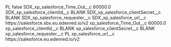 <?xml version="1.0" encoding="UTF-8"?>
<CustomMetadata xmlns="http://soap.sforce.com/2006/04/metadata" xmlns:xsi="http://www.w3.org/2001/XMLSchema-instance" xmlns:xsd="http://www.w3.org/2001/XMLSchema">
    <label>PL</label>
    <protected>false</protected>
    <values>
        <field>SDX_xp_salesforce_Time_Out__c</field>
        <value xsi:type="xsd:double">60000.0</value>
    </values>
    <values>
        <field>SDX_xp_salesforce_clientId__c</field>
        <value xsi:type="xsd:string">BLANK</value>
    </values>
    <values>
        <field>SDX_xp_salesforce_clientSecret__c</field>
        <value xsi:type="xsd:string">BLANK</value>
    </values>
    <values>
        <field>SDX_xp_salesforce_requester__c</field>
        <value xsi:nil="true"/>
    </values>
    <values>
        <field>SDX_xp_salesforce_url__c</field>
        <value xsi:type="xsd:string">https://salesforce.sbx.eu.edenred.io/v2</value>
    </values>
    <values>
        <field>xp_salesforce_Time_Out__c</field>
        <value xsi:type="xsd:double">60000.0</value>
    </values>
    <values>
        <field>xp_salesforce_clientId__c</field>
        <value xsi:type="xsd:string">BLANK</value>
    </values>
    <values>
        <field>xp_salesforce_clientSecret__c</field>
        <value xsi:type="xsd:string">BLANK</value>
    </values>
    <values>
        <field>xp_salesforce_requester__c</field>
        <value xsi:type="xsd:string">PL</value>
    </values>
    <values>
        <field>xp_salesforce_url__c</field>
        <value xsi:type="xsd:string">https://salesforce.eu.edenred.io/v2</value>
    </values>
</CustomMetadata>
